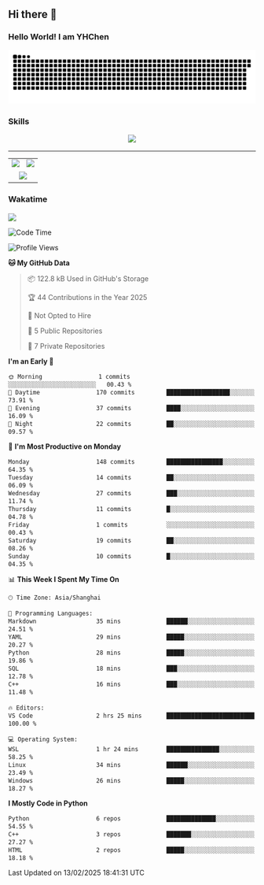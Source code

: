 
## Hi there 👋

<!--
**YHChen0511/YHChen0511** is a ✨ _special_ ✨ repository because its `README.md` (this file) appears on your GitHub profile.

Here are some ideas to get you started:

- 🔭 I’m currently working on ...
- 🌱 I’m currently learning ...
- 👯 I’m looking to collaborate on ...
- 🤔 I’m looking for help with ...
- 💬 Ask me about ...
- 📫 How to reach me: ...
- 😄 Pronouns: ...
- ⚡ Fun fact: ...
-->
### Hello World!  I am YHChen

![](https://raw.githubusercontent.com/yxn4065/yxn4065/refs/heads/output/github-contribution-grid-snake.svg)

### Skills

<p align="center">
  <a href="https://skillicons.dev">
    <img src="https://skillicons.dev/icons?i=python,pytorch,cpp,c,git,docker,sqlite,latex" />
  </a>
</p>

---
<div align="center">
  <table style="width:100%;">
    <tr>
      <!-- 第一个图片 -->
      <td align="center">
        <img height='200' src="https://github-readme-stats.vercel.app/api?username=YHChen0511&show_icons=true" />
      </td>
      <!-- 第二个图片 -->
      <td align="center">
        <img height='200' src="https://github-readme-stats.vercel.app/api/top-langs/?username=YHChen0511&layout=compact" />
      </td>
    </tr>
    <!-- 第三个图片 -->
    <tr>
      <td colspan="2" align="center">
        <img height="220" src="https://github-readme-activity-graph.vercel.app/graph?username=YHChen0511&theme=github-compact&hide_border=true&area=true" />
      </td>
    </tr>
  </table>
</div>

### Wakatime
<img align="center" src="https://github-readme-stats.vercel.app/api/wakatime?username=YHChen0511&theme=transparent&hide_border=true&layout=compact&langs_count=20&range=last_30_days" />

<!--START_SECTION:waka-->
![Code Time](http://img.shields.io/badge/Code%20Time-3%20hrs%2016%20mins-blue)

![Profile Views](http://img.shields.io/badge/Profile%20Views-109-blue)

**🐱 My GitHub Data** 

> 📦 122.8 kB Used in GitHub's Storage 
 > 
> 🏆 44 Contributions in the Year 2025
 > 
> 🚫 Not Opted to Hire
 > 
> 📜 5 Public Repositories 
 > 
> 🔑 7 Private Repositories 
 > 
**I'm an Early 🐤** 

```text
🌞 Morning                1 commits           ░░░░░░░░░░░░░░░░░░░░░░░░░   00.43 % 
🌆 Daytime                170 commits         ██████████████████░░░░░░░   73.91 % 
🌃 Evening                37 commits          ████░░░░░░░░░░░░░░░░░░░░░   16.09 % 
🌙 Night                  22 commits          ██░░░░░░░░░░░░░░░░░░░░░░░   09.57 % 
```
📅 **I'm Most Productive on Monday** 

```text
Monday                   148 commits         ████████████████░░░░░░░░░   64.35 % 
Tuesday                  14 commits          ██░░░░░░░░░░░░░░░░░░░░░░░   06.09 % 
Wednesday                27 commits          ███░░░░░░░░░░░░░░░░░░░░░░   11.74 % 
Thursday                 11 commits          █░░░░░░░░░░░░░░░░░░░░░░░░   04.78 % 
Friday                   1 commits           ░░░░░░░░░░░░░░░░░░░░░░░░░   00.43 % 
Saturday                 19 commits          ██░░░░░░░░░░░░░░░░░░░░░░░   08.26 % 
Sunday                   10 commits          █░░░░░░░░░░░░░░░░░░░░░░░░   04.35 % 
```


📊 **This Week I Spent My Time On** 

```text
🕑︎ Time Zone: Asia/Shanghai

💬 Programming Languages: 
Markdown                 35 mins             ██████░░░░░░░░░░░░░░░░░░░   24.51 % 
YAML                     29 mins             █████░░░░░░░░░░░░░░░░░░░░   20.27 % 
Python                   28 mins             █████░░░░░░░░░░░░░░░░░░░░   19.86 % 
SQL                      18 mins             ███░░░░░░░░░░░░░░░░░░░░░░   12.78 % 
C++                      16 mins             ███░░░░░░░░░░░░░░░░░░░░░░   11.48 % 

🔥 Editors: 
VS Code                  2 hrs 25 mins       █████████████████████████   100.00 % 

💻 Operating System: 
WSL                      1 hr 24 mins        ███████████████░░░░░░░░░░   58.25 % 
Linux                    34 mins             ██████░░░░░░░░░░░░░░░░░░░   23.49 % 
Windows                  26 mins             █████░░░░░░░░░░░░░░░░░░░░   18.27 % 
```

**I Mostly Code in Python** 

```text
Python                   6 repos             ██████████████░░░░░░░░░░░   54.55 % 
C++                      3 repos             ███████░░░░░░░░░░░░░░░░░░   27.27 % 
HTML                     2 repos             █████░░░░░░░░░░░░░░░░░░░░   18.18 % 
```




 Last Updated on 13/02/2025 18:41:31 UTC
<!--END_SECTION:waka-->